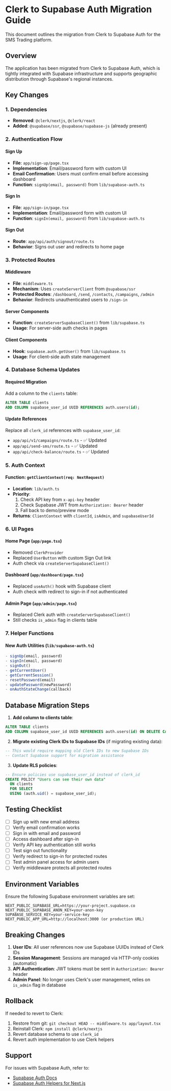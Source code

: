 # Clerk to Supabase Auth Migration Guide

This document outlines the migration from Clerk to Supabase Auth for the SMS Trading platform.

## Overview

The application has been migrated from Clerk to Supabase Auth, which is tightly integrated with Supabase infrastructure and supports geographic distribution through Supabase's regional instances.

## Key Changes

### 1. Dependencies
- **Removed**: `@clerk/nextjs`, `@clerk/react`
- **Added**: `@supabase/ssr`, `@supabase/supabase-js` (already present)

### 2. Authentication Flow

#### Sign Up
- **File**: `app/sign-up/page.tsx`
- **Implementation**: Email/password form with custom UI
- **Email Confirmation**: Users must confirm email before accessing dashboard
- **Function**: `signUp(email, password)` from `lib/supabase-auth.ts`

#### Sign In
- **File**: `app/sign-in/page.tsx`
- **Implementation**: Email/password form with custom UI
- **Function**: `signIn(email, password)` from `lib/supabase-auth.ts`

#### Sign Out
- **Route**: `app/api/auth/signout/route.ts`
- **Behavior**: Signs out user and redirects to home page

### 3. Protected Routes

#### Middleware
- **File**: `middleware.ts`
- **Mechanism**: Uses `createServerClient` from `@supabase/ssr`
- **Protected Routes**: `/dashboard`, `/send`, `/contacts`, `/campaigns`, `/admin`
- **Behavior**: Redirects unauthenticated users to `/sign-in`

#### Server Components
- **Function**: `createServerSupabaseClient()` from `lib/supabase.ts`
- **Usage**: For server-side auth checks in pages

#### Client Components
- **Hook**: `supabase.auth.getUser()` from `lib/supabase.ts`
- **Usage**: For client-side auth state management

### 4. Database Schema Updates

#### Required Migration
Add a column to the `clients` table:
```sql
ALTER TABLE clients 
ADD COLUMN supabase_user_id UUID REFERENCES auth.users(id);
```

#### Update References
Replace all `clerk_id` references with `supabase_user_id`:
- `app/api/v1/campaigns/route.ts` - ✅ Updated
- `app/api/send-sms/route.ts` - ✅ Updated
- `app/api/check-balance/route.ts` - ✅ Updated

### 5. Auth Context

#### Function: `getClientContext(req: NextRequest)`
- **Location**: `lib/auth.ts`
- **Priority**:
  1. Check API key from `x-api-key` header
  2. Check Supabase JWT from `Authorization: Bearer` header
  3. Fall back to demo/preview mode
- **Returns**: `ClientContext` with `clientId`, `isAdmin`, and `supabaseUserId`

### 6. UI Pages

#### Home Page (`app/page.tsx`)
- Removed `ClerkProvider`
- Replaced `UserButton` with custom Sign Out link
- Auth check via `createServerSupabaseClient()`

#### Dashboard (`app/dashboard/page.tsx`)
- Replaced `useAuth()` hook with Supabase client
- Auth check with redirect to sign-in if not authenticated

#### Admin Page (`app/admin/page.tsx`)
- Replaced Clerk auth with `createServerSupabaseClient()`
- Still checks `is_admin` flag in clients table

### 7. Helper Functions

#### New Auth Utilities (`lib/supabase-auth.ts`)
```typescript
- signUp(email, password)
- signIn(email, password)
- signOut()
- getCurrentUser()
- getCurrentSession()
- resetPassword(email)
- updatePassword(newPassword)
- onAuthStateChange(callback)
```

## Database Migration Steps

1. **Add column to clients table**:
```sql
ALTER TABLE clients 
ADD COLUMN supabase_user_id UUID REFERENCES auth.users(id) ON DELETE CASCADE;
```

2. **Migrate existing Clerk IDs to Supabase IDs** (if migrating existing data):
```sql
-- This would require mapping old Clerk IDs to new Supabase IDs
-- Contact Supabase support for migration assistance
```

3. **Update RLS policies**:
```sql
-- Ensure policies use supabase_user_id instead of clerk_id
CREATE POLICY "Users can see their own data"
  ON clients
  FOR SELECT
  USING (auth.uid() = supabase_user_id);
```

## Testing Checklist

- [ ] Sign up with new email address
- [ ] Verify email confirmation works
- [ ] Sign in with email and password
- [ ] Access dashboard after sign-in
- [ ] Verify API key authentication still works
- [ ] Test sign out functionality
- [ ] Verify redirect to sign-in for protected routes
- [ ] Test admin panel access for admin users
- [ ] Verify middleware protects all protected routes

## Environment Variables

Ensure the following Supabase environment variables are set:
```
NEXT_PUBLIC_SUPABASE_URL=https://your-project.supabase.co
NEXT_PUBLIC_SUPABASE_ANON_KEY=your-anon-key
SUPABASE_SERVICE_KEY=your-service-key
NEXT_PUBLIC_APP_URL=http://localhost:3000 (or production URL)
```

## Breaking Changes

1. **User IDs**: All user references now use Supabase UUIDs instead of Clerk IDs
2. **Session Management**: Sessions are managed via HTTP-only cookies (automatic)
3. **API Authentication**: JWT tokens must be sent in `Authorization: Bearer` header
4. **Admin Panel**: No longer uses Clerk's user management, relies on `is_admin` flag in database

## Rollback

If needed to revert to Clerk:
1. Restore from git: `git checkout HEAD -- middleware.ts app/layout.tsx`
2. Reinstall Clerk: `npm install @clerk/nextjs`
3. Revert database schema to use `clerk_id`
4. Revert auth implementation to use Clerk helpers

## Support

For issues with Supabase Auth, refer to:
- [Supabase Auth Docs](https://supabase.com/docs/guides/auth)
- [Supabase Auth Helpers for Next.js](https://supabase.com/docs/guides/auth/auth-helpers/nextjs)
